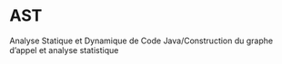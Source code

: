 # AST
 Analyse Statique et Dynamique de Code Java/Construction du graphe d’appel et analyse statistique
